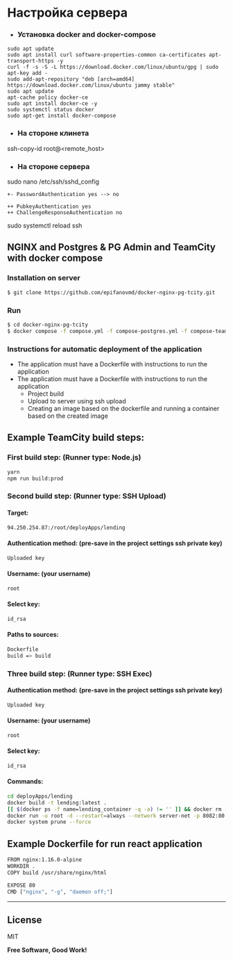 # Настройка сервера

- ### Установка docker and docker-compose

```
sudo apt update
sudo apt install curl software-properties-common ca-certificates apt-transport-https -y
curl -f -s -S -L https://download.docker.com/linux/ubuntu/gpg | sudo apt-key add -
sudo add-apt-repository "deb [arch=amd64] https://download.docker.com/linux/ubuntu jammy stable"
sudo apt update
apt-cache policy docker-ce
sudo apt install docker-ce -y
sudo systemctl status docker
sudo apt-get install docker-compose
```


- ### На стороне клинета

ssh-copy-id root@<remote_host>

- ### На стороне сервера

sudo nano /etc/ssh/sshd_config

```
+- PasswordAuthentication yes --> no

++ PubkeyAuthentication yes
++ ChallengeResponseAuthentication no

```
sudo systemctl reload ssh



## NGINX and Postgres & PG Admin and TeamCity with docker compose

### Installation on server
```sh
$ git clone https://github.com/epifanovmd/docker-nginx-pg-tcity.git
```

### Run
```sh
$ cd docker-nginx-pg-tcity
$ docker compose -f compose.yml -f compose-postgres.yml -f compose-teamcity.yml up --force-recreate -d
```

### Instructions for automatic deployment of the application

- The application must have a Dockerfile with instructions to run the application
- The application must have a Dockerfile with instructions to run the application
  - Project build
  - Upload to server using ssh upload
  - Creating an image based on the dockerfile and running a container based on the created image

## Example TeamCity build steps:

### First build step: (Runner type: Node.js)
```sh
yarn
npm run build:prod
```

### Second build step: (Runner type: SSH Upload)

#### Target:
```sh
94.250.254.87:/root/deployApps/lending
```

#### Authentication method: (pre-save in the project settings ssh private key)
```sh
Uploaded key
```

#### Username: (your username)
```sh
root
```

#### Select key:
```sh
id_rsa
```

#### Paths to sources:
```sh
Dockerfile
build => build
```

### Three build step: (Runner type: SSH Exec)

#### Authentication method: (pre-save in the project settings ssh private key)
```sh
Uploaded key
```

#### Username: (your username)
```sh
root
```

#### Select key:
```sh
id_rsa
```

#### Commands:
```sh
cd deployApps/lending
docker build -t lending:latest .
[[ $(docker ps -f name=lending_container -q -a) != '' ]] && docker rm --force $(docker ps -f name=lending_container -q -a)
docker run -u root -d --restart=always --network server-net -p 8082:80 --name lending_container lending:latest
docker system prune --force
```

## Example Dockerfile for run react application

```sh
FROM nginx:1.16.0-alpine
WORKDIR .
COPY build /usr/share/nginx/html

EXPOSE 80
CMD ["nginx", "-g", "daemon off;"]

```

---

License
----

MIT

**Free Software, Good Work!**
